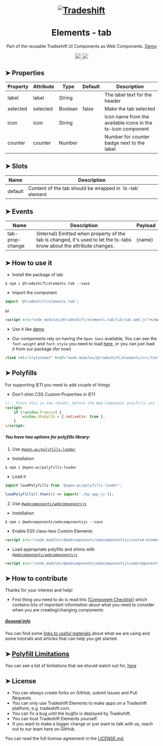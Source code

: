 <h1 align="center">
    <a href="https://tradeshift.com/">
      <img alt="Tradeshift" src="https://tradeshift.com/wp-content/themes/Tradeshift/img/brand/logo-black.png"/>
    </a>
</h1>

<h1 align="center">Elements - tab</h1>

<p align="center">
  Part of the reusable Tradeshift UI Components as Web Components.
    <a href="https://tradeshift.github.io/elements/?path=/story/ts-tab--default">
      Demo
    </a>
</p>

<p align="center">
    <a href="https://www.npmjs.com/package/@tradeshift/elements.tab">
      <img alt="NPM Version" src="https://badgen.net/npm/v/@tradeshift/elements.tab" height="20"/>
    </a>
    <a href="https://npmcharts.com/compare/@tradeshift/elements.tab?minimal=true">
      <img alt="Downloads per month" src="https://badgen.net/npm/dm/@tradeshift/elements.tab" height="20"/>
    </a>
</p>

<style>
  table {
        width:100%;
  }
</style>

## ➤ Properties

| Property | Attribute | Type    | Default | Description                                                 |
| -------- | --------- | ------- | ------- | ----------------------------------------------------------- |
| label    | label     | String  |         | The label text for the header                               |
| selected | selected  | Boolean | false   | Make the tab selected                                       |
| icon     | icon      | String  |         | Icon name from the available icons in the ts-icon component |
| counter  | counter   | Number  |         | Number for counter badge next to the label                  |

## ➤ Slots

| Name    | Description                                                |
| ------- | ---------------------------------------------------------- |
| default | Content of the tab should be wrapped in \`ts-tab\` element |

## ➤ Events

| Name | Description | Payload |
| --- | --- | --- |
| tab-prop-change | (Internal) Emitted when property of the tab is changed, it's used to let the ts-tabs know about the attribute changes. | {name} |

## ➤ How to use it

- Install the package of tab

```shell
$ npm i @tradeshift/elements.tab --save
```

- Import the component

```js
import '@tradeshift/elements.tab';
```

or

```html
<script src="node_modules/@tradeshift/elements.tab/lib/tab.umd.js"></script>
```

- Use it like [demo]("https://tradeshift.github.io/elements/?path=/story/ts-tab--default")

- Our components rely on having the `Open Sans` available, You can see the `font-weight` and `font-style` you need to load [here](https://github.com/Tradeshift/elements/blob/master/packages/core/src/fonts.css), or you can just load it from our package (for now)

```html
<link rel="stylesheet" href="node_modules/@tradeshift/elements/src/fonts.css" />
```

## ➤ Polyfills

For supporting IE11 you need to add couple of things

- Don't shim CSS Custom Properties in IE11

```html
<!-- Place this in the <head>, before the Web Component polyfills are loaded -->
<script>
	if (!window.Promise) {
		window.ShadyCSS = { nativeCss: true };
	}
</script>
```

##### You have two options for polyfills library:

1. Use [`@open-wc/polyfills-loader`](https://github.com/open-wc/open-wc/tree/master/packages/polyfills-loader)

- Installation

```shell
$ npm i @open-wc/polyfills-loader
```

- Load it

```js
import loadPolyfills from '@open-wc/polyfills-loader';

loadPolyfills().then(() => import('./my-app.js'));
```

2. Use [`@webcomponents/webcomponentsjs`](https://github.com/webcomponents/polyfills/tree/master/packages/webcomponentsjs)

- Installation

```hell
$ npm i @webcomponents/webcomponentsjs --save
```

- Enable ES5 class-less Custom Elements

```html
<script src="/node_modules/@webcomponents/webcomponentsjs/custom-elements-es5-adapter.js"></script>
```

- Load appropriate polyfills and shims with [`@webcomponents/webcomponentsjs`](https://github.com/webcomponents/webcomponentsjs)

```html
<script src="/node_modules/@webcomponents/webcomponentsjs/webcomponents-loader.js" defer></script>
```

## ➤ How to contribute

Thanks for your interest and help!

- First thing you need to do is read this [[Component Checklist](https://github.com/Tradeshift/elements/wiki/Component-checklist)] which contains lots of important information about what you need to consider when you are creating/changing components

##### [General info](https://github.com/Tradeshift/elements/wiki/Useful-materials-starter)

You can find some [links to useful materials](https://github.com/Tradeshift/elements/wiki/Useful-materials-starter) about what we are using and some tutorials and articles that can help you get started.

## ➤ [Polyfill Limitations](https://github.com/Tradeshift/elements/wiki/Polyfill-Limitations)

You can see a list of limitations that we should watch out for, [here](https://github.com/Tradeshift/elements/wiki/Polyfill-Limitations)

## ➤ License

- You can always create forks on GitHub, submit Issues and Pull Requests.
- You can only use Tradeshift Elements to make apps on a Tradeshift platform, e.g. tradeshift.com.
- You can fix a bug until the bugfix is deployed by Tradeshift.
- You can host Tradeshift Elements yourself.
- If you want to make a bigger change or just want to talk with us, reach out to our team here on GitHub.

You can read the full license agreement in the [LICENSE.md](https://github.com/Tradeshift/elements/blob/master/LICENSE.md).
